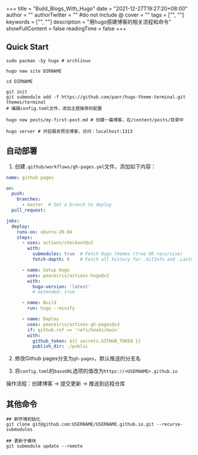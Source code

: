 +++
title = "Build_Blogs_With_Hugo"
date = "2021-12-27T19:27:20+08:00"
author = ""
authorTwitter = "" #do not include @
cover = ""
tags = ["", ""]
keywords = ["", ""]
description = "用hugo搭建博客的相关流程和命令"
showFullContent = false
readingTime = false
+++

## Quick Start

```shell
sudo pacman -Sy hugo # archlinux

hugo new site DIRNAME

cd DIRNAME

git init
git submodule add -f https://github.com/panr/hugo-theme-terminal.git themes/terminal
# 编辑config.toml文件，添加主题推荐的配置

hugo new posts/my-first-post.md # 创建一篇博客，在/content/posts/目录中

hugo server # 开启服务预览博客，访问：localhost:1313
```

## 自动部署

1. 创建`.github/workflows/gh-pages.yml`文件，添加如下内容：

```yaml
name: github pages

on:
  push:
    branches:
      - master  # Set a branch to deploy
  pull_request:

jobs:
  deploy:
    runs-on: ubuntu-20.04
    steps:
      - uses: actions/checkout@v2
        with:
          submodules: true  # Fetch Hugo themes (true OR recursive)
          fetch-depth: 0    # Fetch all history for .GitInfo and .Lastmod

      - name: Setup Hugo
        uses: peaceiris/actions-hugo@v2
        with:
          hugo-version: 'latest'
          # extended: true

      - name: Build
        run: hugo --minify

      - name: Deploy
        uses: peaceiris/actions-gh-pages@v3
        if: github.ref == 'refs/heads/main'
        with:
          github_token: ${{ secrets.GITHUB_TOKEN }}
          publish_dir: ./public
```

2. 修改Github pages分支为`gh-pages`，默认推送的分支名

3. 将`config.toml`的`baseURL`选项的值改为`https://<USERNAME>.github.io`

操作流程：创建博客 -> 提交更新 -> 推送到远程仓库

## 其他命令

```shell
## 新环境初始化
git clone git@github.com:USERNAME/USERNAME.github.io.git --recurse-submodules

## 更新子模块
git submodule update --remote
```
